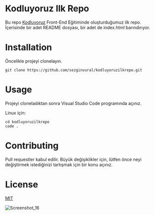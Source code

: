 # Kodluyoruz Ilk Repo
Bu repo [Kodluyoruz](https://kodluyoruz.org) Front-End Eğitiminde oluşturduğumuz ilk repo. İçerisinde bir adet README dosyası, bir adet de index.html barındırıyor.



# Installation
Öncelikle projeyi clonelayın.
``` 
git clone https://github.com/sezginvural/kodluyoruzilkrepo.git
``` 
# Usage
Projeyi cloneladıktan sonra Visual Studio Code programında açınız.

Linux için:
``` 
cd kodluyoruzilkrepo
code .
``` 
# Contributing
Pull requestler kabul edilir. Büyük değişiklikler için, lütfen önce neyi değiştirmek istediğinizi tartışmak için bir konu açınız.

# License
[MIT](https://choosealicense.com/licenses/mit/)


![Screenshot_16](https://user-images.githubusercontent.com/43283177/213463971-e6e22157-c192-4a3d-a32e-389b1633282c.png)
